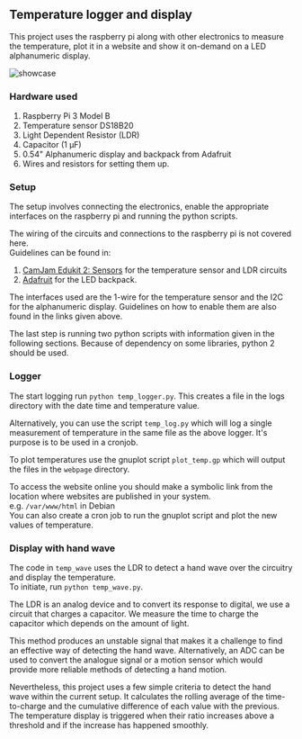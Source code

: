## Temperature logger and display

This project uses the raspberry pi along with other electronics to measure the
temperature, plot it in a website and show it on-demand on a LED alphanumeric
display.

![showcase](https://github.com/elioannou/raspi-temp/raw/master/showcase.gif)

### Hardware used

1. Raspberry Pi 3 Model B
2. Temperature sensor DS18B20
3. Light Dependent Resistor (LDR)
4. Capacitor (1 μF)
4. 0.54" Alphanumeric display and backpack from Adafruit
5. Wires and resistors for setting them up.

### Setup

The setup involves connecting the electronics, enable the appropriate interfaces
on the raspberry pi and running the python scripts.

The wiring of the circuits and connections to the raspberry pi is not covered
here.  
Guidelines can be found in:

1. [CamJam Edukit 2: Sensors](https://camjam.me/?page_id=623) for the temperature sensor and LDR circuits
2. [Adafruit](https://learn.adafruit.com/led-backpack-displays-on-raspberry-pi-and-beaglebone-black/wiring)
   for the LED backpack.
   
The interfaces used are the 1-wire for the temperature sensor and the I2C for the
alphanumeric display. Guidelines on how to enable them are also found in the
links given above.

The last step is running two python scripts with information given in the
following sections. Because of dependency on some libraries, python 2 should be
used.

### Logger

The start logging run `python temp_logger.py`. This creates a file in the logs
directory with the date time and temperature value.

Alternatively, you can use the script `temp_log.py` which will log a single
measurement of temperature in the same file as the above logger. It's purpose is
to be used in a cronjob.

To plot temperatures use the gnuplot script `plot_temp.gp` which will output the
files in the `webpage` directory.

To access the website online you should make a symbolic link from the location where
websites are published in your system.  
e.g. `/var/www/html` in Debian  
You can also create a cron job to run the gnuplot script and plot the new values
of temperature.


### Display with hand wave

The code in `temp_wave` uses the LDR to detect a hand wave over the circuitry
and display the temperature.  
To initiate, run `python temp_wave.py`.

The LDR is an analog device and to convert its response to digital, we use a circuit
that charges a capacitor. We measure the time to charge the capacitor which
depends on the amount of light.

This method produces an unstable signal that makes it a challenge to find an
effective way of detecting the hand wave. Alternatively, an ADC can be used to
convert the analogue signal or a motion sensor which would provide more reliable
methods of detecting a hand motion.

Nevertheless, this project uses a few simple criteria to detect the hand wave
within the current setup. It calculates the rolling average of the time-to-charge
and the cumulative difference of each value with the previous. The temperature 
display is triggered when their ratio increases above a threshold and if the 
increase has happened smoothly.
